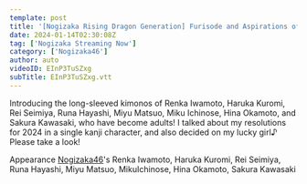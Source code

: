 ```yaml
---
template: post
title: '[Nogizaka Rising Dragon Generation] Furisode and Aspirations of the New Adult Members '
date: 2024-01-14T02:30:08Z
tag: ['Nogizaka Streaming Now']
category: ['Nogizaka46']
author: auto 
videoID: EInP3TuSZxg
subTitle: EInP3TuSZxg.vtt
---
```

Introducing the long-sleeved kimonos of Renka Iwamoto, Haruka Kuromi, Rei Seimiya, Runa Hayashi, Miyu Matsuo, Miku ​​Ichinose, Hina Okamoto, and Sakura Kawasaki, who have become adults!
I talked about my resolutions for 2024 in a single kanji character, and also decided on my lucky girl♪
Please take a look!

Appearance
[Nogizaka46](/artist/nogizaka46)'s Renka Iwamoto, Haruka Kuromi, Rei Seimiya, Runa Hayashi, Miyu Matsuo, Miku ​​Ichinose, Hina Okamoto, Sakura Kawasaki
